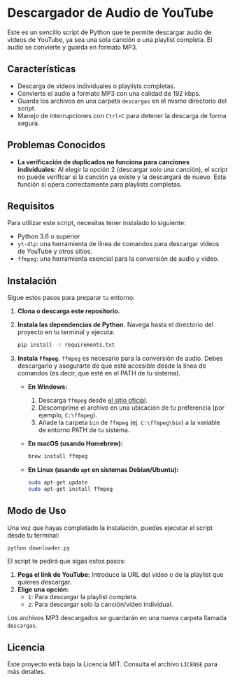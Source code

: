 # Descargador de Audio de YouTube

Este es un sencillo script de Python que te permite descargar audio de videos de YouTube, ya sea una sola canción o una playlist completa. El audio se convierte y guarda en formato MP3.

## Características

- Descarga de videos individuales o playlists completas.
- Convierte el audio a formato MP3 con una calidad de 192 kbps.
- Guarda los archivos en una carpeta `descargas` en el mismo directorio del script.
- Manejo de interrupciones con `Ctrl+C` para detener la descarga de forma segura.

## Problemas Conocidos

- **La verificación de duplicados no funciona para canciones individuales:** Al elegir la opción 2 (descargar solo una canción), el script no puede verificar si la canción ya existe y la descargará de nuevo. Esta función sí opera correctamente para playlists completas.

## Requisitos

Para utilizar este script, necesitas tener instalado lo siguiente:

- Python 3.6 o superior
- `yt-dlp`: una herramienta de línea de comandos para descargar videos de YouTube y otros sitios.
- `ffmpeg`: una herramienta esencial para la conversión de audio y video.

## Instalación

Sigue estos pasos para preparar tu entorno:

1.  **Clona o descarga este repositorio.**

2.  **Instala las dependencias de Python.**
    Navega hasta el directorio del proyecto en tu terminal y ejecuta:
    ```bash
    pip install -r requirements.txt
    ```

3.  **Instala `ffmpeg`.**
    `ffmpeg` es necesario para la conversión de audio. Debes descargarlo y asegurarte de que esté accesible desde la línea de comandos (es decir, que esté en el PATH de tu sistema).

    -   **En Windows:**
        1.  Descarga `ffmpeg` desde [el sitio oficial](https://ffmpeg.org/download.html).
        2.  Descomprime el archivo en una ubicación de tu preferencia (por ejemplo, `C:\ffmpeg`).
        3.  Añade la carpeta `bin` de `ffmpeg` (ej. `C:\ffmpeg\bin`) a la variable de entorno PATH de tu sistema.

    -   **En macOS (usando Homebrew):**
        ```bash
        brew install ffmpeg
        ```

    -   **En Linux (usando `apt` en sistemas Debian/Ubuntu):**
        ```bash
        sudo apt-get update
        sudo apt-get install ffmpeg
        ```

## Modo de Uso

Una vez que hayas completado la instalación, puedes ejecutar el script desde tu terminal:

```bash
python downloader.py
```

El script te pedirá que sigas estos pasos:

1.  **Pega el link de YouTube:** Introduce la URL del video o de la playlist que quieres descargar.
2.  **Elige una opción:**
    -   `1`: Para descargar la playlist completa.
    -   `2`: Para descargar solo la canción/video individual.

Los archivos MP3 descargados se guardarán en una nueva carpeta llamada `descargas`.

## Licencia

Este proyecto está bajo la Licencia MIT. Consulta el archivo `LICENSE` para más detalles.
